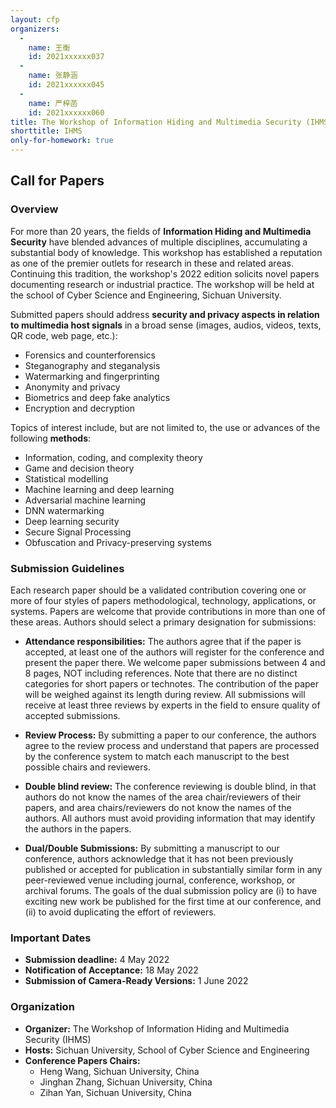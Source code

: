 ```yaml
---
layout: cfp
organizers:
  -
    name: 王衡
    id: 2021xxxxxx037
  -
    name: 张静涵
    id: 2021xxxxxx045
  -
    name: 严梓菡
    id: 2021xxxxxx060
title: The Workshop of Information Hiding and Multimedia Security (IHMS)
shorttitle: IHMS
only-for-homework: true
---
```


## **Call for Papers**

### Overview

For more than 20 years, the fields of **Information Hiding and Multimedia Security** have blended advances of multiple disciplines, accumulating a substantial body of knowledge. This workshop has established a reputation as one of the premier outlets for research in these and related areas. Continuing this tradition, the workshop's 2022 edition solicits novel papers documenting research or industrial practice. The workshop will be held at the school of Cyber Science and Engineering, Sichuan University.

Submitted papers should address **security and privacy aspects in relation to multimedia host signals** in a broad sense (images, audios, videos, texts, QR code, web page, etc.):

- Forensics and counterforensics
- Steganography and steganalysis
- Watermarking and fingerprinting
- Anonymity and privacy
- Biometrics and deep fake analytics
- Encryption and decryption

Topics of interest include, but are not limited to, the use or advances of the following **methods**:

- Information, coding, and complexity theory
- Game and decision theory
- Statistical modelling
- Machine learning and deep learning
- Adversarial machine learning
- DNN watermarking
- Deep learning security
- Secure Signal Processing
- Obfuscation and Privacy-preserving systems



### Submission Guidelines

Each research paper should be a validated contribution covering one or more of four styles of papers methodological, technology, applications, or systems. Papers are welcome that provide contributions in more than one of these areas. Authors should select a primary designation for submissions:

- **Attendance responsibilities:** The authors agree that if the paper is accepted, at least one of the authors will register for the conference and present the paper there. We welcome paper submissions between 4 and 8 pages, NOT including references. Note that there are no distinct categories for short papers or technotes. The contribution of the paper will be weighed against its length during review. All submissions will receive at least three reviews by experts in the field to ensure quality of accepted submissions.

- **Review Process:** By submitting a paper to our conference, the authors agree to the review process and understand that papers are processed by the conference system to match each manuscript to the best possible chairs and reviewers.

- **Double blind review:** The conference reviewing is double blind, in that authors do not know the names of the area chair/reviewers of their papers, and area chairs/reviewers do not know the names of the authors. All authors must avoid providing information that may identify the authors in the papers.

- **Dual/Double Submissions:** By submitting a manuscript to our conference, authors acknowledge that it has not been previously published or accepted for publication in substantially similar form in any peer-reviewed venue including journal, conference, workshop, or archival forums. The goals of the dual submission policy are (i) to have exciting new work be published for the first time at our conference, and (ii) to avoid duplicating the effort of reviewers.



### Important Dates

- **Submission deadline:**  4 May 2022
- **Notification of Acceptance:** 18 May 2022
- **Submission of Camera-Ready Versions:** 1 June 2022



### Organization

- **Organizer:** The Workshop of Information Hiding and Multimedia Security (IHMS)
- **Hosts:** Sichuan University, School of Cyber Science and Engineering
- **Conference Papers Chairs:**
    - Heng Wang, Sichuan University, China 
    - Jinghan Zhang, Sichuan University, China
    - Zihan Yan, Sichuan University, China
